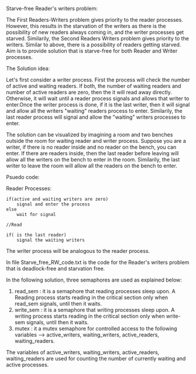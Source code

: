 Starve-free Reader's writers problem:


The First Readers-Writers problem gives priority to the reader processes. However, this results in the starvation of the writers as there is the possibility of new readers always coming in, and the writer processes get starved. Similarily, the Second Readers Writers problem gives priority to the writers. Similar to above, there is a possibility of readers getting starved. Aim is to provide solution that is starve-free for both Reader and Writer processes. 


The Solution idea:


Let's first consider a writer process. First the process will check the number of active and waiting readers. If both, the number of waiting readers and number of active readers are zero, then the it will read away directly. Otherwise, it will wait until a reader process signals and allows that writer to enter.Once the writer process is done, if it is the last writer, then it will signal and allow all  the writers "waiting" readers process to enter. Similarily, the last reader process will signal and allow the "waiting" writers processes to enter. 


The solution can be visualized by imagining a room and two benches outside the room for waiting reader and writer process. Suppose you are a writer, if there is no reader inside and no reader on the bench, you can enter. If there are readers inside, then the last reader before leaving will allow all the writers on the bench to enter in the room. Similarily, the last writer to leave the room will allow all the readers on the bench to enter.

Psuedo code:


Reader Processes:

	if(active and waiting writers are zero)
		signal and enter the process
	else 
		wait for signal
		
    //Read
	
	if( is the last reader)
		signal the waiting writers
	
The writer process will be analogous to the reader process.

In file Starve_free_RW_code.txt is the code for the Reader's writers problem that is deadlock-free and starvation free.

In the following solution, three semaphores are used as explained below:

1. read_sem : it is a semaphore that reading processes sleep upon. A Reading process starts reading in the critical section only when read_sem signals, until then it waits. 
2. write_sem : it is a semaphore that writing processes sleep upon. A writing process starts reading in the critical section only when write-sem signals, until then it waits. 
3. mutex : it a mutex semaphore for controlled access to the following variables --> active_writers, waiting_writers, active_readers, waiting_readers.

The variables of  active_writers, waiting_writers, active_readers, waiting_readers are used for counting the number of currently waiting and active processes. 





